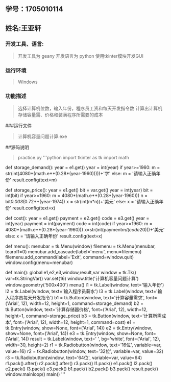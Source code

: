 ## 学号：1705010114
## 姓名:王亚轩

### 开发工具、语言:
> 开发工具为 geany
> 开发语言为 python
> 使用tkinter模块开发GUI

### 运行环境
>Windows

### 功能描述
>选择计算机位数，输入年份，程序员工资和每天开发指令数
>计算出计算机存储容量需、价格和装满程序所需要的成本

###运行文件
>计算机容量问题计算.exe

##源码说明
>practice.py
'''python
import tkinter as tk
import math

def storage_demand():
	year = e1.get()
	year = int(year)
	if year>=1960:
		m = str(int(4080*(math.e**(0.28*(year-1960)))))+'字'
	else:
		m = '请输入正确年份'
	result.config(text=m)
	
def storage_price():
	year = e1.get()
	bit = var.get()
	year = int(year)
	bit = int(bit)
	if year>=1960:
		m = 4080*(math.e**(0.28*(year-1960)))
		n = bit*0.003*(0.72**(year-1974))
		x = str(int(m*n))+'美元'
	else:
		x = '请输入正确年份'
	result.config(text=x)
	
def cost():
	year = e1.get()
	payment = e2.get()
	code = e3.get()
	year = int(year)
	payment = int(payment)
	code = int(code)
	if year>=1960:
		m = 4080*(math.e**(0.28*(year-1960)))
		x=str(int(payment*m/(code*20)))+'美元'
	else:
		x = '请输入正确年份'
	result.config(text=x)
	
def menu():
	menubar = tk.Menu(window)
	filemenu = tk.Menu(menubar, tearoff=0)
	menubar.add_cascade(label='menu', menu=filemenu)
	filemenu.add_command(label='Exit', command=window.quit)
	window.config(menu=menubar)

def main():
	global e1,e2,e3,window,result,var
	window = tk.Tk()
	var=tk.StringVar()
	var.set(16)
	window.title('计算机容量问题计算')
	window.geometry('500x400')
	menu()
	l1 = tk.Label(window, text='输入年份')
	l2 = tk.Label(window, text='输入程序员薪水')
	l3 = tk.Label(window, text='输入程序员每天开发指令')
	b1 = tk.Button(window, text='计算容量需求', font=('Arial', 12), width=12, height=1, command=storage_demand)
	b2 = tk.Button(window, text='计算存储器价格', font=('Arial', 12), width=12, height=1, command=storage_price)
	b3 = tk.Button(window, text='计算所需成本', font=('Arial', 12), width=12, height=1, command=cost)
	e1 = tk.Entry(window, show=None, font=('Arial', 14))
	e2 = tk.Entry(window, show=None, font=('Arial', 14))
	e3 = tk.Entry(window, show=None, font=('Arial', 14))
	result = tk.Label(window, text='   ', bg='white', font=('Arial', 12), width=30, height=2)
	r1 = tk.Radiobutton(window, text='16位', variable=var, value=16)
	r2 = tk.Radiobutton(window, text='32位', variable=var, value=32)
	r3 = tk.Radiobutton(window, text='64位', variable=var, value=64)
	r1.pack().after()
	r2.pack().after()
	r3.pack()
	l1.pack()
	e1.pack()
	l2.pack()
	e2.pack()
	l3.pack()
	e3.pack()
	b1.pack()
	b2.pack()
	b3.pack()
	result.pack()
	window.mainloop()
main()
'''